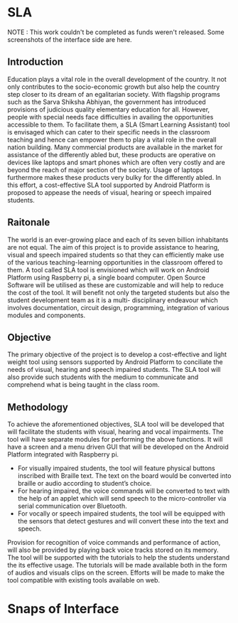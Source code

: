 # SLA
NOTE : This work couldn't be completed as funds weren't released. Some screenshots of the interface side are here.

## Introduction
Education plays a vital role in the overall development of the country. It not only contributes to the socio-economic growth but also help the country step closer to its dream of an egalitarian society. With flagship programs such as the Sarva Shiksha Abhiyan, the government has introduced provisions of judicious quality elementary education for all. However, people with special needs face difficulties in availing the opportunities accessible to them. To facilitate them, a SLA (Smart Learning Assistant) tool is envisaged which can cater to their specific needs in the classroom teaching and hence can empower them to play a vital role in the overall nation building. Many commercial products are available in the market for assistance of the differently abled but, these products are operative on devices like laptops and smart phones which are often very costly and are beyond the reach of major section of the society. Usage of laptops furthermore makes these products very bulky for the differently abled.
In this effort, a cost-effective SLA tool supported by Android Platform is proposed to appease the needs of visual, hearing or speech impaired students.

## Raitonale
The world is an ever-growing place and each of its seven billion inhabitants are not equal. The aim of this project is to provide assistance to hearing, visual and speech impaired students so that they can efficiently make use of the various teaching-learning opportunities in the classroom offered to them. A tool called SLA tool is envisioned which will work on Android Platform using Raspberry pi, a single board computer. Open Source Software will be utilised as these are customizable and will help to reduce the cost of the tool. It will benefit not only the targeted students but also the student development team as it is a multi- disciplinary endeavour which involves documentation, circuit design, programming, integration of various modules and components.

## Objective
The primary objective of the project is to develop a cost-effective and light weight tool using sensors supported by Android Platform to conciliate the needs of visual, hearing and speech impaired students. The SLA tool will also provide such students with the medium to communicate and comprehend what is being taught in the class room.

## Methodology
To achieve the aforementioned objectives, SLA tool will be developed that will facilitate the students with visual, hearing and vocal impairments. The tool will have separate modules for performing the above functions. It will have a screen and a menu driven GUI that will be developed on the Android Platform integrated with Raspberry pi.

- For visually impaired students, the tool will feature physical buttons inscribed with Braille text. The text on the board would be converted into braille or audio according to student’s choice.
- For hearing impaired, the voice commands will be converted to text with the help of an applet which will send speech to the micro-controller via serial communication over Bluetooth.
-	For vocally or speech impaired students, the tool will be equipped with the sensors that detect gestures and will convert these into the text and speech.
 
Provision for recognition of voice commands and performance of action, will also be provided by playing back voice tracks stored on its memory. The tool will be supported with the tutorials to help the students understand the its effective usage. The tutorials will be made available both in the form of audios and visuals clips on the screen.  Efforts will be made to make the tool compatible with existing tools available on web.

# Snaps of Interface
